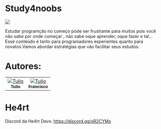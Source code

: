 # Study4noobs


<img src="https://www.paginas-web.site/wp-content/uploads/2019/07/diseno-y-desarrollo-web-corporativa-optima-distribucion-de-la-informacion.jpg">

 Estudar programção no começo pode ser frustrante para muitos pois você não sabe por onde começar , não sabe oque aprender, oque
fazer e tal... Esse conteúdo é tanto para programadores experientes quanto para novatos.Vamos abordar estratégias que vão facilitar
seus estudos.

# Autores: 
<table>
<tr>
<td align="center"><a href="https://github.com/tulioDev"><img src="https://github.com/tulioDev.png?size=100" alt="Tulio" align="center"/><br/><sub><b>Tulio</b></sub></a></td>
 <td align="center"><a href="https://github.com/FranOnRails"><img src="https://github.com/FranOnRails.png?size=100" alt="Tulio" align="center"/><br/><sub><b>Francisco</b></sub></a></td>
</tr>
 
 
</table>


# He4rt

Discord da He4rt Devs: https://discord.gg/sR2CYMs
